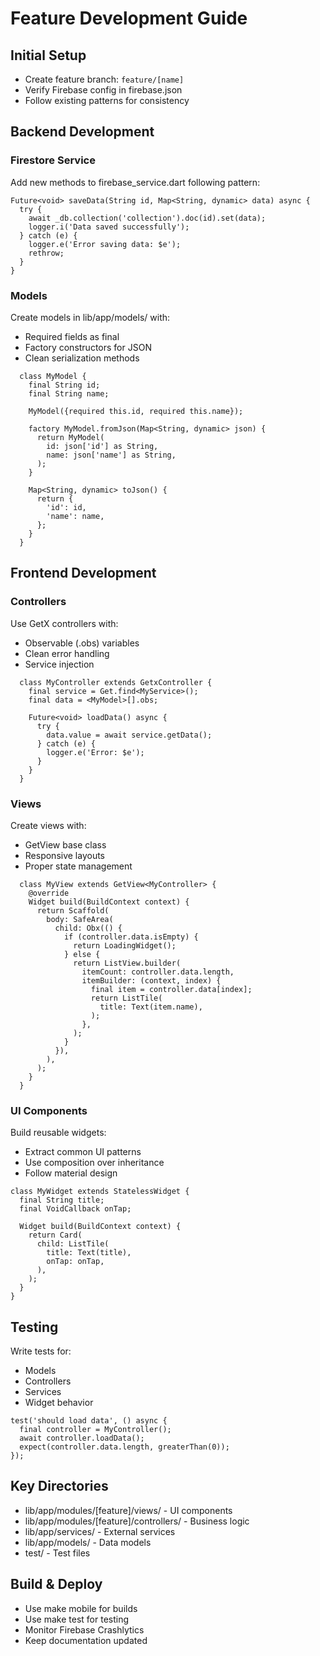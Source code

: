 # Feature Development Guide

## Initial Setup

- Create feature branch: `feature/[name]`
- Verify Firebase config in firebase.json
- Follow existing patterns for consistency

## Backend Development

### Firestore Service

Add new methods to firebase_service.dart following pattern:

```
Future<void> saveData(String id, Map<String, dynamic> data) async {
  try {
    await _db.collection('collection').doc(id).set(data);
    logger.i('Data saved successfully');
  } catch (e) {
    logger.e('Error saving data: $e');
    rethrow;
  }
}
```

### Models

Create models in lib/app/models/ with:

- Required fields as final
- Factory constructors for JSON
- Clean serialization methods

```
  class MyModel {
    final String id;
    final String name;

    MyModel({required this.id, required this.name});

    factory MyModel.fromJson(Map<String, dynamic> json) {
      return MyModel(
        id: json['id'] as String,
        name: json['name'] as String,
      );
    }

    Map<String, dynamic> toJson() {
      return {
        'id': id,
        'name': name,
      };
    }
  }
```

## Frontend Development

### Controllers

Use GetX controllers with:

- Observable (.obs) variables
- Clean error handling
- Service injection

```
  class MyController extends GetxController {
    final service = Get.find<MyService>();
    final data = <MyModel>[].obs;

    Future<void> loadData() async {
      try {
        data.value = await service.getData();
      } catch (e) {
        logger.e('Error: $e');
      }
    }
  }
```

### Views

Create views with:

- GetView<Controller> base class
- Responsive layouts
- Proper state management

```
  class MyView extends GetView<MyController> {
    @override
    Widget build(BuildContext context) {
      return Scaffold(
        body: SafeArea(
          child: Obx(() {
            if (controller.data.isEmpty) {
              return LoadingWidget();
            } else {
              return ListView.builder(
                itemCount: controller.data.length,
                itemBuilder: (context, index) {
                  final item = controller.data[index];
                  return ListTile(
                    title: Text(item.name),
                  );
                },
              );
            }
          }),
        ),
      );
    }
  }
```

### UI Components

Build reusable widgets:

- Extract common UI patterns
- Use composition over inheritance
- Follow material design

```
class MyWidget extends StatelessWidget {
  final String title;
  final VoidCallback onTap;

  Widget build(BuildContext context) {
    return Card(
      child: ListTile(
        title: Text(title),
        onTap: onTap,
      ),
    );
  }
}
```

## Testing

Write tests for:

- Models
- Controllers
- Services
- Widget behavior

```
test('should load data', () async {
  final controller = MyController();
  await controller.loadData();
  expect(controller.data.length, greaterThan(0));
});
```

## Key Directories

- lib/app/modules/[feature]/views/ - UI components
- lib/app/modules/[feature]/controllers/ - Business logic
- lib/app/services/ - External services
- lib/app/models/ - Data models
- test/ - Test files

## Build & Deploy

- Use make mobile for builds
- Use make test for testing
- Monitor Firebase Crashlytics
- Keep documentation updated
